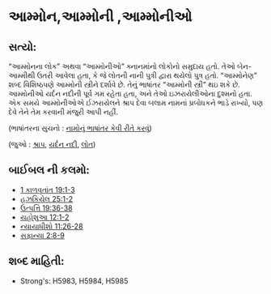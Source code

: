 # આમ્મોન,આમ્મોની ,આમ્મોનીઓ 

## સત્યો: 

“આમ્મોનના લોક” અથવા “આમ્મોનીઓ” ક્નાનમાંનો લોકોનો સમુદાય હતો.
તેઓ બેન-આમ્મીથી ઉતરી આવેલા હતા, કે જે લોતની નાની પુત્રી દ્વારા થયેલો પુત્ર હતો.
“આમ્મોનેણ” શબ્દ વિશિષ્ઠપણે આમ્મોની સ્ત્રીને દર્શાવે છે.
તેનું ભાષાંતર “આમ્મોની સ્ત્રી” થઇ શકે છે.
આમ્મોનીઓ યર્દન નદીની પૂર્વ ગમ રહેતા હતા, અને તેઓ ઇઝરાયેલીઓના દુશ્મનો હતા.
એક સમયે આમ્મોનીઓએ ઈઝરાયેલને શ્રાપ દેવા બલામ નામનાં પ્રબોધકને ભાડે રાખ્યો, પણ દેવે તેને તેમ કરવાની મંજુરી આપી નહીં.

(ભાષાંતરના સુચનો : [નામોનું ભાષાંતર કેવી રીતે કરવું](rc://gu/ta/man/translate/translate-names))

(જુઓ : [શ્રાપ](../kt/curse.md), [યર્દન નદી](../names/jordanriver.md), [લોત](../names/lot.md))

## બાઈબલ ની કલમો: 

* [1 કાળવૃતાંત 19:1-3](rc://gu/tn/help/1ch/19/01)
* [હઝકિયેલ 25:1-2](rc://gu/tn/help/ezk/25/01)
* [ઉત્પત્તિ 19:36-38](rc://gu/tn/help/gen/19/36)
* [યહોશુઆ 12:1-2](rc://gu/tn/help/jos/12/01)
* [ન્યાયાધીશો 11:26-28](rc://gu/tn/help/jdg/11/26)
* [સફાન્યા 2:8-9](rc://gu/tn/help/zep/02/08)

## શબ્દ માહિતી: 

* Strong's: H5983, H5984, H5985
